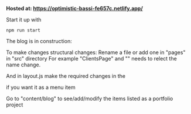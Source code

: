 **Hosted at: https://optimistic-bassi-fe657c.netlify.app/**

Start it up with

```
npm run start
```

The blog is in construction:

To make changes structural changes:
Rename a file or add one in "pages" in "src" directory
For example "ClientsPage" and "<ClientsPage/>" needs to relect
the name change.

And in layout.js make the required changes in the <nav> if you
want it as a menu item

Go to "content/blog" to see/add/modify the items listed
as a portfolio project
